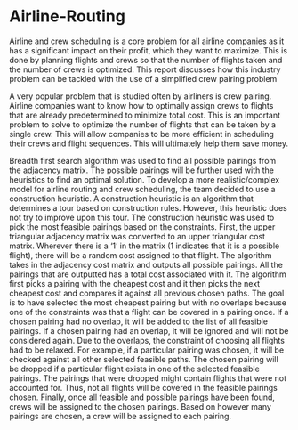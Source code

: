 # Airline-Routing

Airline and crew scheduling is a core problem for all airline companies as it has a significant impact on their profit, which they want to maximize. This is done by planning flights and crews so that the number of flights taken and the number of crews is optimized. This report discusses how this industry problem can be tackled with the use of a simplified crew pairing problem

A very popular problem that is studied often by airliners is crew pairing. Airline companies want to know how to optimally assign crews to flights that are already predetermined to minimize total cost. This is an important problem to solve to optimize the number of flights that can be taken by a single crew. This will allow companies to be more efficient in scheduling their crews and flight sequences. This will ultimately help them save money.

Breadth first search algorithm was used to find all possible pairings from the adjacency matrix. The possible pairings will be further used with the heuristics to find an optimal solution. To develop a more realistic/complex model for airline routing and crew scheduling, the team decided to use a construction heuristic. A construction heuristic is  an algorithm that determines a tour based on construction rules. However, this heuristic does not try to improve upon this tour. The construction heuristic was used to pick the most feasible pairings based on the constraints. First, the upper triangular adjacency matrix was converted to an upper triangular cost matrix. Wherever there is a ‘1’ in the matrix (1 indicates that it is a possible flight), there will be a random cost assigned to that flight.  The algorithm takes in the adjacency cost matrix and outputs all possible pairings. All the pairings that are outputted has a total cost associated with it. The algorithm first picks a pairing with the cheapest cost and it then picks the next cheapest cost and compares it against all previous chosen paths. The goal is to have selected the most cheapest pairing but with no overlaps because one of the constraints was that a flight can be covered in a pairing once. If a chosen pairing had no overlap, it will be added to the list of all feasible pairings. If a chosen pairing had an overlap, it will be ignored and will not be considered again. Due to the overlaps, the constraint of choosing all flights had to be relaxed. For example, if a particular pairing was chosen, it will be checked against all other selected feasible paths. The chosen pairing will be dropped if a particular flight exists in one of the selected feasible pairings. The pairings that were dropped might contain flights that were not accounted for. Thus, not all flights will be covered in the feasible pairings chosen.  Finally, once all feasible and possible pairings have been found, crews will be assigned to the chosen pairings. Based on however many pairings are chosen, a crew will be assigned to each pairing. 
